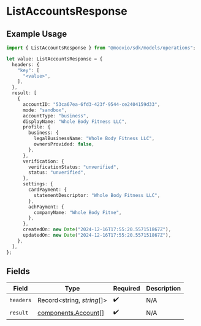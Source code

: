 # ListAccountsResponse

## Example Usage

```typescript
import { ListAccountsResponse } from "@moovio/sdk/models/operations";

let value: ListAccountsResponse = {
  headers: {
    "key": [
      "<value>",
    ],
  },
  result: [
    {
      accountID: "53ca67ea-6fd3-423f-9544-ce2404159d33",
      mode: "sandbox",
      accountType: "business",
      displayName: "Whole Body Fitness LLC",
      profile: {
        business: {
          legalBusinessName: "Whole Body Fitness LLC",
          ownersProvided: false,
        },
      },
      verification: {
        verificationStatus: "unverified",
        status: "unverified",
      },
      settings: {
        cardPayment: {
          statementDescriptor: "Whole Body Fitness LLC",
        },
        achPayment: {
          companyName: "Whole Body Fitne",
        },
      },
      createdOn: new Date("2024-12-16T17:55:20.557151867Z"),
      updatedOn: new Date("2024-12-16T17:55:20.557151867Z"),
    },
  ],
};
```

## Fields

| Field                                                      | Type                                                       | Required                                                   | Description                                                |
| ---------------------------------------------------------- | ---------------------------------------------------------- | ---------------------------------------------------------- | ---------------------------------------------------------- |
| `headers`                                                  | Record<string, *string*[]>                                 | :heavy_check_mark:                                         | N/A                                                        |
| `result`                                                   | [components.Account](../../models/components/account.md)[] | :heavy_check_mark:                                         | N/A                                                        |